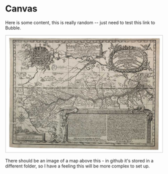 # Canvas

Here is some content, this is really random -- just need to test this link to Bubble.

![](../.gitbook/assets/mapa-amazonas.jpg)

There should be an image of a map above this - in github it's stored in a different folder, so I have a feeling this will be more complex to set up.

